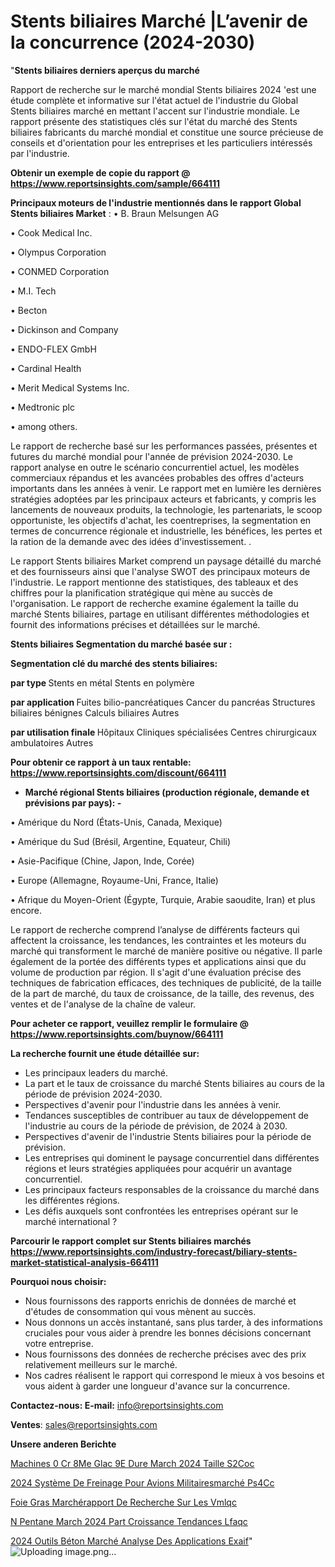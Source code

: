 # Stents biliaires Marché |L’avenir de la concurrence (2024-2030)

"<strong>Stents biliaires derniers aperçus du marché</strong>

Rapport de recherche sur le marché mondial Stents biliaires 2024 'est une étude complète et informative sur l'état actuel de l'industrie du Global Stents biliaires marché en mettant l'accent sur l'industrie mondiale. Le rapport présente des statistiques clés sur l'état du marché des Stents biliaires fabricants du marché mondial et constitue une source précieuse de conseils et d'orientation pour les entreprises et les particuliers intéressés par l'industrie.

<strong>Obtenir un exemple de copie du rapport @ <a href=https://www.reportsinsights.com/sample/664111>https://www.reportsinsights.com/sample/664111</a></strong>

<strong>Principaux moteurs de l'industrie mentionnés dans le rapport Global Stents biliaires Market</strong> :
• B. Braun Melsungen AG

• Cook Medical Inc.

• Olympus Corporation

• CONMED Corporation

• M.I. Tech

• Becton

• Dickinson and Company

• ENDO-FLEX GmbH

• Cardinal Health

• Merit Medical Systems Inc.

• Medtronic plc

• among others.

Le rapport de recherche basé sur les performances passées, présentes et futures du marché mondial pour l'année de prévision 2024-2030. Le rapport analyse en outre le scénario concurrentiel actuel, les modèles commerciaux répandus et les avancées probables des offres d'acteurs importants dans les années à venir. Le rapport met en lumière les dernières stratégies adoptées par les principaux acteurs et fabricants, y compris les lancements de nouveaux produits, la technologie, les partenariats, le scoop opportuniste, les objectifs d'achat, les coentreprises, la segmentation en termes de concurrence régionale et industrielle, les bénéfices, les pertes et la ration de la demande avec des idées d'investissement. .

Le rapport Stents biliaires Market comprend un paysage détaillé du marché et des fournisseurs ainsi que l'analyse SWOT des principaux moteurs de l'industrie. Le rapport mentionne des statistiques, des tableaux et des chiffres pour la planification stratégique qui mène au succès de l'organisation. Le rapport de recherche examine également la taille du marché Stents biliaires, partage en utilisant différentes méthodologies et fournit des informations précises et détaillées sur le marché.

<strong>Stents biliaires Segmentation du marché basée sur :</strong>

<strong> Segmentation clé du marché des stents biliaires: </strong>

<strong> par type </strong>
Stents en métal
Stents en polymère

<strong> par application </strong>
Fuites bilio-pancréatiques
Cancer du pancréas
Structures biliaires bénignes
Calculs biliaires
Autres

<strong> par utilisation finale </strong>
Hôpitaux
Cliniques spécialisées
Centres chirurgicaux ambulatoires
Autres

<strong>Pour obtenir ce rapport à un taux rentable: <a href=https://www.reportsinsights.com/discount/664111>https://www.reportsinsights.com/discount/664111</a></strong>
<ul>
  <li><strong>Marché régional Stents biliaires (production régionale, demande et prévisions par pays): -</strong></li>
</ul>
• Amérique du Nord (États-Unis, Canada, Mexique)

• Amérique du Sud (Brésil, Argentine, Equateur, Chili)

• Asie-Pacifique (Chine, Japon, Inde, Corée)

• Europe (Allemagne, Royaume-Uni, France, Italie)

• Afrique du Moyen-Orient (Égypte, Turquie, Arabie saoudite, Iran) et plus encore.

Le rapport de recherche comprend l’analyse de différents facteurs qui affectent la croissance, les tendances, les contraintes et les moteurs du marché qui transforment le marché de manière positive ou négative. Il parle également de la portée des différents types et applications ainsi que du volume de production par région. Il s'agit d'une évaluation précise des techniques de fabrication efficaces, des techniques de publicité, de la taille de la part de marché, du taux de croissance, de la taille, des revenus, des ventes et de l'analyse de la chaîne de valeur.

<strong>Pour acheter ce rapport, veuillez remplir le formulaire @   <a href=https://www.reportsinsights.com/buynow/664111>https://www.reportsinsights.com/buynow/664111</a></strong>

<strong>La recherche fournit une étude détaillée sur:</strong>
<ul>
  <li>Les principaux leaders du marché.</li>
  <li>La part et le taux de croissance du marché Stents biliaires au cours de la période de prévision 2024-2030.</li>
  <li>Perspectives d'avenir pour l'industrie dans les années à venir.</li>
  <li>Tendances susceptibles de contribuer au taux de développement de l'industrie au cours de la période de prévision, de 2024 à 2030.</li>
  <li>Perspectives d'avenir de l'industrie Stents biliaires pour la période de prévision.</li>
  <li>Les entreprises qui dominent le paysage concurrentiel dans différentes régions et leurs stratégies appliquées pour acquérir un avantage concurrentiel.</li>
  <li>Les principaux facteurs responsables de la croissance du marché dans les différentes régions.</li>
  <li>Les défis auxquels sont confrontées les entreprises opérant sur le marché international ?</li>
</ul>

<strong>Parcourir le rapport complet sur Stents biliaires marchés <a href=https://www.reportsinsights.com/industry-forecast/biliary-stents-market-statistical-analysis-664111>https://www.reportsinsights.com/industry-forecast/biliary-stents-market-statistical-analysis-664111</a></strong>

<strong>Pourquoi nous choisir:</strong>
<ul>
  <li>Nous fournissons des rapports enrichis de données de marché et d'études de consommation qui vous mènent au succès.</li>
  <li>Nous donnons un accès instantané, sans plus tarder, à des informations cruciales pour vous aider à prendre les bonnes décisions concernant votre entreprise.</li>
  <li>Nous fournissons des données de recherche précises avec des prix relativement meilleurs sur le marché.</li>
  <li>Nos cadres réalisent le rapport qui correspond le mieux à vos besoins et vous aident à garder une longueur d'avance sur la concurrence.</li>
</ul>
<strong>Contactez-nous:
</strong><strong>E-mail:</strong> <a href=mailto:info@reportsinsights.com>info@reportsinsights.com</a>

<strong>Ventes</strong>: <a href=mailto:sales@reportsinsights.com>sales@reportsinsights.com</a>

<strong>Unsere anderen Berichte</strong>

<a href=https://www.linkedin.com/pulse/machines-%C3%A0-cr%C3%A8me-glac%C3%A9e-dure-march%C3%A9-2024-taille-s2coc/>Machines  0 Cr 8Me Glac 9E Dure March 2024 Taille S2Coc</a>

<a href=https://www.linkedin.com/pulse/2024-système-de-freinage-pour-avions-militairesmarché-ps4cc/>2024 Système De Freinage Pour Avions Militairesmarché Ps4Cc</a>

<a href=https://www.linkedin.com/pulse/foie-gras-marchérapport-de-recherche-sur-les-vmlqc/>Foie Gras Marchérapport De Recherche Sur Les Vmlqc</a>

<a href=https://www.linkedin.com/pulse/n-pentane-march%C3%A9-2024-part-croissance-tendances-lfaqc/>N Pentane March 2024 Part Croissance Tendances Lfaqc</a>

<a href=https://www.linkedin.com/pulse/2024-outils-béton-marché-analyse-des-applications-exaif/>2024 Outils Béton Marché Analyse Des Applications Exaif</a>"
![Uploading image.png…]()
